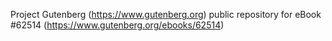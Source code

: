 Project Gutenberg (https://www.gutenberg.org) public repository for eBook #62514 (https://www.gutenberg.org/ebooks/62514)
